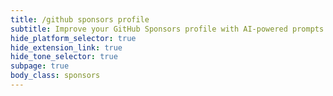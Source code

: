 ```yaml
---
title: /github sponsors profile
subtitle: Improve your GitHub Sponsors profile with AI-powered prompts
hide_platform_selector: true
hide_extension_link: true
hide_tone_selector: true
subpage: true
body_class: sponsors
---
```


<script src="script.js"></script>
